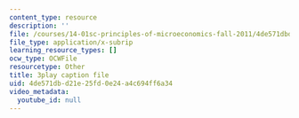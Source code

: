 ```yaml
---
content_type: resource
description: ''
file: /courses/14-01sc-principles-of-microeconomics-fall-2011/4de571dbd21e25fd0e24a4c694ff6a34_WmnViAaMdGM.srt
file_type: application/x-subrip
learning_resource_types: []
ocw_type: OCWFile
resourcetype: Other
title: 3play caption file
uid: 4de571db-d21e-25fd-0e24-a4c694ff6a34
video_metadata:
  youtube_id: null
---
```

